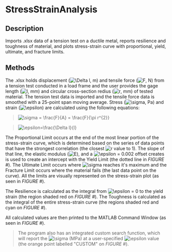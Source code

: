 # StressStrainAnalysis

## Description
Imports .xlsx data of a tension test on a ductile metal, reports resilience and toughness of material, and plots stress-strain curve with proportional, yield, ultimate, and fracture limits.

## Methods
The .xlsx holds displacement (<img src="https://latex.codecogs.com/svg.image?\Delta&space;l&space;" title="\Delta l " />, m) and tensile force (<img src="https://latex.codecogs.com/svg.image?F" title="F" />, N) from a tension test conducted in a load frame and the user provides the gage length (<img src="https://latex.codecogs.com/svg.image?l" title="l" />, mm) and circular cross-section redius (<img src="https://latex.codecogs.com/svg.image?r" title="r" />, mm) of tested material. The tension test data is imported and the tensile force data is smoothed with a 25-point span moving average. Stress (<img src="https://latex.codecogs.com/svg.image?\sigma&space;" title="\sigma " />, Pa) and strain (<img src="https://latex.codecogs.com/svg.image?\epsilon&space;" title="\epsilon " />) are calculated using the following equations:

> <img src="https://latex.codecogs.com/svg.image?\sigma&space;=&space;\frac{F}{A}&space;=&space;\frac{F}{\pi&space;r^{2}}" title="\sigma = \frac{F}{A} = \frac{F}{\pi r^{2}}" />

> <img src="https://latex.codecogs.com/svg.image?\epsilon=\frac{\Delta&space;l}{l}" title="\epsilon=\frac{\Delta l}{l}" />

The Proportional Limit occurs at the end of the most linear portion of the stress-strain curve, which is determined based on the series of data points that have the strongest correlation (the closest <img src="https://latex.codecogs.com/svg.image?r" title="r" /> value to 1). The slope of that line, the elastic modulus (<img src="https://latex.codecogs.com/svg.image?E" title="E" />), and a <img src="https://latex.codecogs.com/svg.image?\epsilon&space;" title="\epsilon " /> = 0.002 offset creates is used to create an intercept with the Yield Limit (the dotted line in *FIGURE #*). The Ultimate Limit occurs where <img src="https://latex.codecogs.com/svg.image?\sigma&space;" title="\sigma " /> reaches it's maximum and the Fracture Limit occurs where the material fails (the last data point on the curve). All the limits are visually represented on the stress-strain plot (as seen in *FIGURE #*).

The Resilience is calculated as the integral from <img src="https://latex.codecogs.com/svg.image?\epsilon&space;" title="\epsilon " /> = 0 to the yield strain (the region shaded red on *FIGURE #*). The Toughness is calculated as the integral of the entire stress-strain curve (the regions shaded red and cyan on *FIGURE #*).

All calculated values are then printed to the MATLAB Command Window (as seen in *FIGURE #*).

> The program also has an integrated custom search function, which will report the <img src="https://latex.codecogs.com/svg.image?\sigma&space;" title="\sigma " /> (MPa) at a user-specified <img src="https://latex.codecogs.com/svg.image?\epsilon&space;" title="\epsilon " /> value (the orange point labelled "CUSTOM" on *FIGURE #*).
